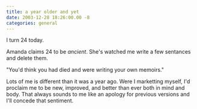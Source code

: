 ```yaml
---
title: a year older and yet
date: 2003-12-28 18:26:00.00 -8
categories: general
---
```

I turn 24 today.

Amanda claims 24 to be _ancient_. She's watched me write a few sentances and delete them.

"You'd think you had died and were writing your own memoirs."

Lots of me is different than it was a year ago. Were I marketting myself, I'd proclaim me to be new, improved, and better than ever both in mind and body. That always sounds to me like an apology for previous versions and I'll concede that sentiment.